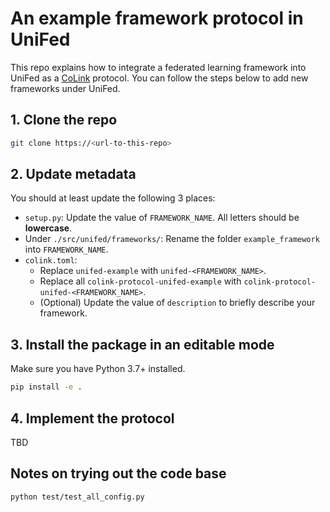 # An example framework protocol in UniFed

This repo explains how to integrate a federated learning framework into UniFed as a [CoLink](https://colink.app/) protocol. You can follow the steps below to add new frameworks under UniFed.

## 1. Clone the repo

```bash
git clone https://<url-to-this-repo>
```

## 2. Update metadata

You should at least update the following 3 places:

- `setup.py`: Update the value of `FRAMEWORK_NAME`. All letters should be **lowercase**.
- Under `./src/unifed/frameworks/`: Rename the folder `example_framework` into `FRAMEWORK_NAME`.
- `colink.toml`:
  - Replace `unifed-example` with `unifed-<FRAMEWORK_NAME>`.
  - Replace all `colink-protocol-unifed-example` with `colink-protocol-unifed-<FRAMEWORK_NAME>`.
  - (Optional) Update the value of `description` to briefly describe your framework.

## 3. Install the package in an editable mode

Make sure you have Python 3.7+ installed. 
```bash
pip install -e .
```

## 4. Implement the protocol

TBD

## Notes on trying out the code base

```bash
python test/test_all_config.py 
```
